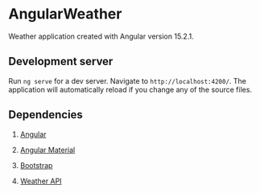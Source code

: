 # AngularWeather

Weather application created with Angular version 15.2.1.

## Development server

Run `ng serve` for a dev server. Navigate to `http://localhost:4200/`. The application will automatically reload if you change any of the source files.

## Dependencies

1. [Angular](https://angular.io/)
   
2. [Angular Material](https://material.angular.io/)

3. [Bootstrap](https://getbootstrap.com/)

4. [Weather API](https://www.weatherapi.com/)


